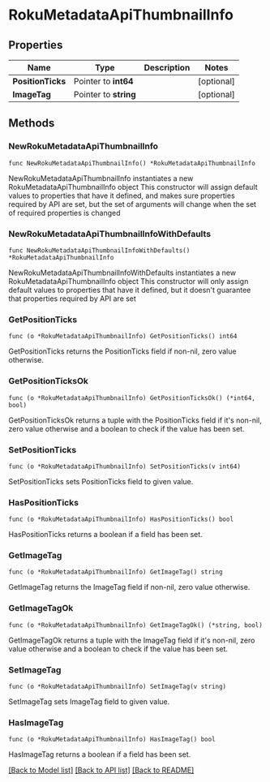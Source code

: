 # RokuMetadataApiThumbnailInfo

## Properties

Name | Type | Description | Notes
------------ | ------------- | ------------- | -------------
**PositionTicks** | Pointer to **int64** |  | [optional] 
**ImageTag** | Pointer to **string** |  | [optional] 

## Methods

### NewRokuMetadataApiThumbnailInfo

`func NewRokuMetadataApiThumbnailInfo() *RokuMetadataApiThumbnailInfo`

NewRokuMetadataApiThumbnailInfo instantiates a new RokuMetadataApiThumbnailInfo object
This constructor will assign default values to properties that have it defined,
and makes sure properties required by API are set, but the set of arguments
will change when the set of required properties is changed

### NewRokuMetadataApiThumbnailInfoWithDefaults

`func NewRokuMetadataApiThumbnailInfoWithDefaults() *RokuMetadataApiThumbnailInfo`

NewRokuMetadataApiThumbnailInfoWithDefaults instantiates a new RokuMetadataApiThumbnailInfo object
This constructor will only assign default values to properties that have it defined,
but it doesn't guarantee that properties required by API are set

### GetPositionTicks

`func (o *RokuMetadataApiThumbnailInfo) GetPositionTicks() int64`

GetPositionTicks returns the PositionTicks field if non-nil, zero value otherwise.

### GetPositionTicksOk

`func (o *RokuMetadataApiThumbnailInfo) GetPositionTicksOk() (*int64, bool)`

GetPositionTicksOk returns a tuple with the PositionTicks field if it's non-nil, zero value otherwise
and a boolean to check if the value has been set.

### SetPositionTicks

`func (o *RokuMetadataApiThumbnailInfo) SetPositionTicks(v int64)`

SetPositionTicks sets PositionTicks field to given value.

### HasPositionTicks

`func (o *RokuMetadataApiThumbnailInfo) HasPositionTicks() bool`

HasPositionTicks returns a boolean if a field has been set.

### GetImageTag

`func (o *RokuMetadataApiThumbnailInfo) GetImageTag() string`

GetImageTag returns the ImageTag field if non-nil, zero value otherwise.

### GetImageTagOk

`func (o *RokuMetadataApiThumbnailInfo) GetImageTagOk() (*string, bool)`

GetImageTagOk returns a tuple with the ImageTag field if it's non-nil, zero value otherwise
and a boolean to check if the value has been set.

### SetImageTag

`func (o *RokuMetadataApiThumbnailInfo) SetImageTag(v string)`

SetImageTag sets ImageTag field to given value.

### HasImageTag

`func (o *RokuMetadataApiThumbnailInfo) HasImageTag() bool`

HasImageTag returns a boolean if a field has been set.


[[Back to Model list]](../README.md#documentation-for-models) [[Back to API list]](../README.md#documentation-for-api-endpoints) [[Back to README]](../README.md)


